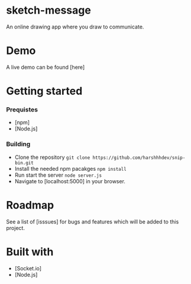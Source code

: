 # sketch-message
An online drawing app where you draw to communicate. 

# Demo

A live demo can be found [here]


# Getting started

### Prequistes
  - [npm]
  - [Node.js]
  
### Building

  - Clone the repository `git clone https://github.com/harshhhdev/snip-bin.git`
  - Install the needed npm pacakges `npm install`
  - Run start the server `node server.js`
  - Navigate to [localhost:5000] in your browser.
  
 # Roadmap
 
 See a list of [isssues] for bugs and features which will be added to this project.
 
 # Built with 
 
  - [Socket.io]
  - [Node.js]
 
